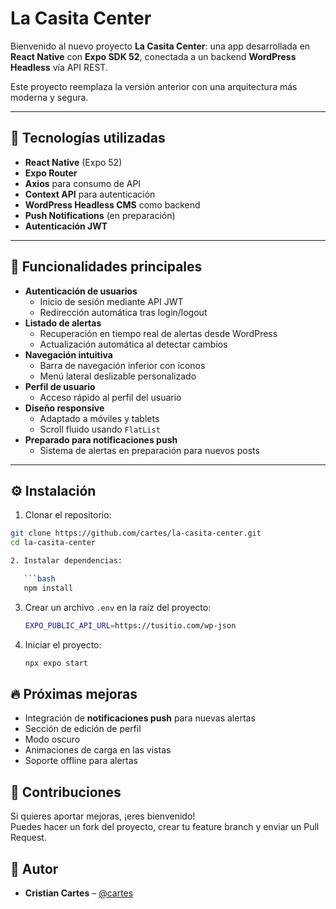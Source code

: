 # La Casita Center

Bienvenido al nuevo proyecto **La Casita Center**: una app desarrollada en **React Native** con **Expo SDK 52**, conectada a un backend **WordPress Headless** vía API REST.

Este proyecto reemplaza la versión anterior con una arquitectura más moderna y segura.

---

## 🚀 Tecnologías utilizadas

- **React Native** (Expo 52)
- **Expo Router**
- **Axios** para consumo de API
- **Context API** para autenticación
- **WordPress Headless CMS** como backend
- **Push Notifications** (en preparación)
- **Autenticación JWT**

---

## 🧩 Funcionalidades principales

- **Autenticación de usuarios**
  - Inicio de sesión mediante API JWT
  - Redirección automática tras login/logout
- **Listado de alertas**
  - Recuperación en tiempo real de alertas desde WordPress
  - Actualización automática al detectar cambios
- **Navegación intuitiva**
  - Barra de navegación inferior con íconos
  - Menú lateral deslizable personalizado
- **Perfil de usuario**
  - Acceso rápido al perfil del usuario
- **Diseño responsive**
  - Adaptado a móviles y tablets
  - Scroll fluido usando `FlatList`
- **Preparado para notificaciones push**
  - Sistema de alertas en preparación para nuevos posts

---

## ⚙️ Instalación

1. Clonar el repositorio:

```bash
git clone https://github.com/cartes/la-casita-center.git
cd la-casita-center

2. Instalar dependencias:

   ```bash
   npm install
   ```

3. Crear un archivo `.env` en la raíz del proyecto:

   ```bash
   EXPO_PUBLIC_API_URL=https://tusitio.com/wp-json
   ```

4. Iniciar el proyecto:

   ```bash
   npx expo start
   ```

## 🔥 Próximas mejoras

- Integración de **notificaciones push** para nuevas alertas
- Sección de edición de perfil
- Modo oscuro
- Animaciones de carga en las vistas
- Soporte offline para alertas

## 🤝 Contribuciones

Si quieres aportar mejoras, ¡eres bienvenido!  
Puedes hacer un fork del proyecto, crear tu feature branch y enviar un Pull Request.

## 🐣 Autor

- **Cristian Cartes** – [@cartes](https://github.com/cartes)
